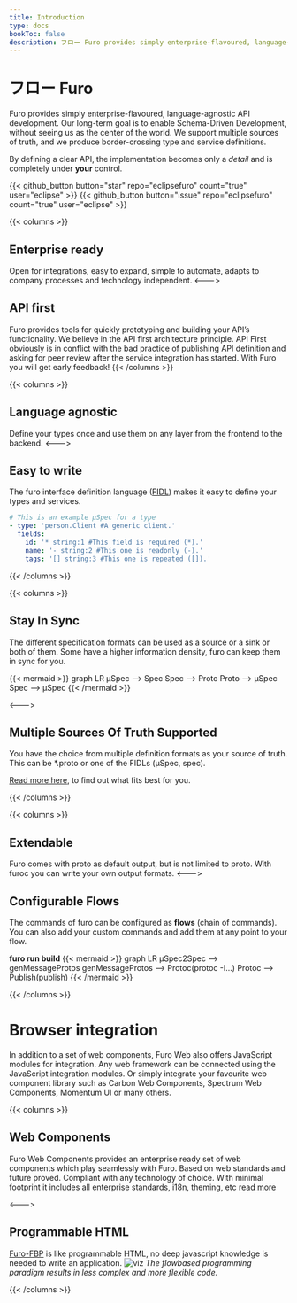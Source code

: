 ```yaml
---
title: Introduction
type: docs
bookToc: false
description: フロー Furo provides simply enterprise-flavoured, language-agnostic API development.
---
```


# フロー Furo
Furo provides simply enterprise-flavoured, language-agnostic API development. 
Our long-term goal is to enable Schema-Driven Development, without seeing us as the center of the world.
We support multiple sources of truth, and we produce border-crossing type and service definitions.

By defining a clear API, the implementation becomes only a *detail* and  is completely under **your** control.

{{< github_button button="star" repo="eclipsefuro" count="true" user="eclipse" >}}
{{< github_button button="issue" repo="eclipsefuro" count="true" user="eclipse" >}}

{{< columns >}}
## Enterprise ready
Open for integrations, easy to expand, simple to automate, adapts to company processes and technology independent.
<--->
## API first
Furo provides tools for quickly prototyping and building your API’s functionality. 
We believe in the API first architecture principle. API First obviously is in conflict with the bad practice of 
publishing API definition and asking for peer review after the service integration has started. With Furo you will
get early feedback!
{{< /columns >}}

{{< columns >}}
## Language agnostic
Define your types once and use them on any layer from the frontend to the backend.
<--->
## Easy to write
The furo interface definition language ([FIDL](https://fidl.furo.pro)) makes it easy to define your types and services.

```yaml
# This is an example µSpec for a type
- type: 'person.Client #A generic client.'
  fields:
    id: '* string:1 #This field is required (*).'
    name: '- string:2 #This one is readonly (-).'
    tags: '[] string:3 #This one is repeated ([]).'
```
{{< /columns >}}


{{< columns >}}
## Stay In Sync

The different specification formats can be used as a source or a sink or both of them. Some have a higher information 
density, furo can keep them in sync for you.

{{< mermaid >}}
graph LR
µSpec --> Spec
Spec --> Proto
Proto --> µSpec
Spec --> µSpec
{{< /mermaid >}}


<--->

## Multiple Sources Of Truth Supported
You have the choice from multiple definition formats as your source of truth.
This can be *.proto or one of the FIDLs (µSpec, spec). 

[Read more here](/docs/sourceoftruth/), to find out what fits best for you.

{{< /columns >}}

{{< columns >}}
## Extendable
Furo comes with proto as default output, but is not limited to proto. With furoc you can write your own output formats.
<--->
## Configurable Flows
The commands of furo can be configured as **flows** (chain of commands). You can also add your custom commands and 
add them at any point to your flow. 

**furo run build**
{{< mermaid >}}
graph LR
µSpec2Spec --> genMessageProtos
genMessageProtos --> Protoc(protoc -I...)
Protoc --> Publish(publish)
{{< /mermaid >}}

{{< /columns >}}

# Browser integration
In addition to a set of web components, Furo Web also offers JavaScript modules for integration.
Any web framework can be connected using the JavaScript integration modules. Or simply integrate your favourite
web component library such as Carbon Web Components, Spectrum Web Components, Momentum UI or many others.

{{< columns >}}

## Web Components
Furo Web Components provides an enterprise ready set of web components which play seamlessly with Furo. 
Based on web standards and future proved. Compliant with any technology of choice. With minimal footprint it includes all enterprise standards, i18n, theming, etc
[read more](/docs/web-components/)

<--->

## Programmable HTML
[Furo-FBP](https://fbp.furo.pro) is like programmable HTML, no deep javascript knowledge is needed to write an application.
![viz](/viz.png)
*The flowbased programming paradigm results in less complex and more flexible code.*

{{< /columns >}}
